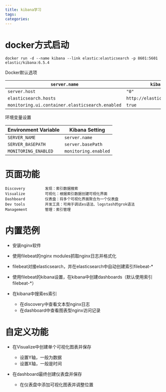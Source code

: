 ```yaml
---
title: kibana学习
tags:
categories:
---
```


# docker方式启动

```
docker run -d --name kibana --link elastic:elasticsearch -p 8601:5601 elastic/kibana:6.5.4
```

Docker默认选项

| `server.name`                                   | `kibana`                    |
| ----------------------------------------------- | --------------------------- |
| `server.host`                                   | `"0"`                       |
| `elasticsearch.hosts`                           | `http://elasticsearch:9200` |
| `monitoring.ui.container.elasticsearch.enabled` | `true`                      |

环境变量设置

| **Environment Variable** | **Kibana Setting**   |
| ------------------------ | -------------------- |
| `SERVER_NAME`            | `server.name`        |
| `SERVER_BASEPATH`        | `server.basePath`    |
| `MONITORING_ENABLED`     | `monitoring.enabled` |

# 页面功能

```
Discovery         发现：索引数据搜索
Visualize         可视化：根据索引数据创建可视化界面
Dashboard         仪表盘：将多个可视化界面聚合为一个仪表盘
Dev tools         开发工具：可用于调试es语法、logstash的grok语法
Management        管理：索引管理
```

# 内置范例

* 安装nginx软件
* 使用filebeat的nginx modules抓取nginx日志并格式化
* filebeat对接elasticsearch，并在elasticsearch中自动创建索引filebeat-\*
* 使用filebeat的kibana设置，在kibana中创建dashboards（默认使用索引filebeat-\*）

* 在kibana中搜索es索引
  * 在discovery中查看文本型nginx日志
  * 在dashboard中查看图表型nginx访问记录

# 自定义功能

* 在Visualize中创建单个可视化图表并保存
  * 设置Y轴，一般为数据
  * 设置X轴，一般是时间

* 在dashboard最终创建仪表盘并保存
  * 在仪表盘中添加可视化图表并调整位置